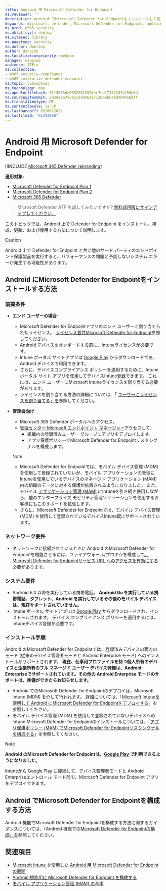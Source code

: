 ```yaml
---
title: Android 用 Microsoft Defender for Endpoint
ms.reviewer: ''
description: Android でMicrosoft Defender for Endpointをインストールして使用する方法について説明します
keywords: microsoft, defender, Microsoft Defender for Endpoint, android, インストール, デプロイ, アンインストール, intune
ms.prod: m365-security
ms.mktglfcycl: deploy
ms.sitesec: library
ms.pagetype: security
ms.author: dansimp
author: dansimp
ms.localizationpriority: medium
manager: dansimp
audience: ITPro
ms.collection:
- m365-security-compliance
- m365-initiative-defender-endpoint
ms.topic: conceptual
ms.technology: mde
ms.openlocfilehash: 51f4915da08920018526ac7eb17372247e28de6d
ms.sourcegitcommit: 292de1a7e5ecc2e9e6187126aebba6d3b9416dff
ms.translationtype: MT
ms.contentlocale: ja-JP
ms.lasthandoff: 05/06/2022
ms.locfileid: "65243098"
---
```

# <a name="microsoft-defender-for-endpoint-on-android"></a>Android 用 Microsoft Defender for Endpoint

[!INCLUDE [Microsoft 365 Defender rebranding](../../includes/microsoft-defender.md)]

**適用対象:**
- [Microsoft Defender for Endpoint Plan 1](https://go.microsoft.com/fwlink/p/?linkid=2154037)
- [Microsoft Defender for Endpoint Plan 2](https://go.microsoft.com/fwlink/p/?linkid=2154037)
- [Microsoft 365 Defender](https://go.microsoft.com/fwlink/?linkid=2118804)

> Microsoft Defender ATP を試してみたいですか? [無料試用版にサインアップしてください。](https://signup.microsoft.com/create-account/signup?products=7f379fee-c4f9-4278-b0a1-e4c8c2fcdf7e&ru=https://aka.ms/MDEp2OpenTrial?ocid=docs-wdatp-exposedapis-abovefoldlink)

このトピックでは、Android 上で Defender for Endpoint をインストール、構成、更新、および使用する方法について説明します。

> [!CAUTION]
> Android 上で Defender for Endpoint と共に他のサード パーティのエンドポイント保護製品を実行すると、パフォーマンスの問題と予期しないシステム エラーが発生する可能性があります。

## <a name="how-to-install-microsoft-defender-for-endpoint-on-android"></a>Android にMicrosoft Defender for Endpointをインストールする方法

### <a name="prerequisites"></a>前提条件

- **エンド ユーザーの場合**:
  - Microsoft Defender for Endpointアプリのエンド ユーザーに割り当てられたライセンス。 [ライセンス要件Microsoft Defender for Endpoint](/microsoft-365/security/defender-endpoint/minimum-requirements#licensing-requirements)参照してください。
  - Android デバイスをオンボードする前に、Intuneライセンスが必要です。
  - Intune ポータル サイトアプリは [Google Play](https://play.google.com/store/apps/details?id=com.microsoft.windowsintune.companyportal) からダウンロードでき、Android デバイスで利用できます。
  - さらに、デバイスコンプライアンス ポリシーを適用するために、Intune ポータル サイト アプリを使用してデバイスIntune[登録](/mem/intune/user-help/enroll-device-android-company-portal)できます。 これには、エンド ユーザーにMicrosoft Intuneライセンスを割り当てる必要があります。
  - ライセンスを割り当てる方法の詳細については、「 [ユーザーにライセンスを割り当てる」を](/azure/active-directory/users-groups-roles/licensing-groups-assign)参照してください。

- **管理者向け**
   - Microsoft 365 Defender ポータルへのアクセス。
   - [管理センター Microsoft エンドポイント マネージャー](https://go.microsoft.com/fwlink/?linkid=2109431)アクセスして、
       - 組織内の登録済みユーザー グループにアプリをデプロイします。
       - アプリ保護ポリシーでMicrosoft Defender for Endpointリスクシグナルを構成します。
  
    > [!NOTE]
    > - Microsoft Defender for Endpointでは、モバイル デバイス管理 (MDM) を使用して登録されていないが、モバイル アプリケーションの管理にIntuneを使用しているデバイスのマネージド アプリケーション (MAM) 内の組織のデータに対する保護が拡張されるようになりました。 また、モバイル [アプリケーション管理 (MAM)](/mem/intune/apps/mam-faq) にIntuneを引き続き使用しながら、他のエンタープライズ モビリティ管理ソリューションを使用するお客様にもこのサポートを拡張します。
    > - さらに、Microsoft Defender for Endpointでは、モバイル デバイス管理 (MDM) を使用して登録されているデバイスIntune既にサポートされています。


### <a name="network-requirements"></a>ネットワーク要件

- ネットワークに接続されているときに Android のMicrosoft Defender for Endpointを機能させるには、ファイアウォール/プロキシを構成して[、Microsoft Defender for Endpointサービス URL へのアクセスを有効にする](configure-proxy-internet.md#enable-access-to-microsoft-defender-for-endpoint-service-urls-in-the-proxy-server)必要があります。

### <a name="system-requirements"></a>システム要件

- Android 6.0 以降を実行している携帯電話。 **Android Go を実行している携帯電話、タブレット、Android を実行しているその他のモバイル デバイスは、現在サポートされていません。**
- Intune ポータル サイトアプリは [Google Play](https://play.google.com/store/apps/details?id=com.microsoft.windowsintune.companyportal) からダウンロードされ、インストールされます。 デバイス コンプライアンス ポリシーを適用するには、Intuneデバイス登録が必要です。

### <a name="installation-instructions"></a>インストール手順

Android のMicrosoft Defender for Endpointでは、登録済みデバイスの両方のモード (従来のデバイス管理者モードと Android Enterprise モード) へのインストールがサポートされます。 **現在、仕事用プロファイルを持つ個人所有のデバイスと企業所有のフル マネージド ユーザー デバイス登録は、Android Enterpriseでサポートされています。その他の Android Enterprise モードのサポートは、準備ができたらお知らせします。**

- Android でのMicrosoft Defender for Endpointのデプロイは、Microsoft Intune (MDM) を介して行われます。 詳細については、「[Microsoft Intuneを使用して Android にMicrosoft Defender for Endpointをデプロイする](android-intune.md)」を参照してください。
- モバイル デバイス管理 (MDM) を使用して登録されていないデバイスへの Intune Microsoft Defender for Endpointのインストールについては、「[アプリ保護ポリシー (MAM) でMicrosoft Defender for Endpointリスクシグナルを構成する](android-configure-mam.md)」を参照してください。

> [!NOTE]
> **Android のMicrosoft Defender for Endpointは、[Google Play](https://play.google.com/store/apps/details?id=com.microsoft.scmx) で利用できるようになりました。**
>
> Intuneから Google Play に接続して、デバイス管理者モードと Android Enterpriseエントロール モード間で、Microsoft Defender for Endpoint アプリをデプロイできます。

## <a name="how-to-configure-microsoft-defender-for-endpoint-on-android"></a>Android でMicrosoft Defender for Endpointを構成する方法

Android 機能でMicrosoft Defender for Endpointを構成する方法に関するガイダンスについては、「Android 機能での[Microsoft Defender for Endpointの構成」を](android-configure.md)参照してください。

## <a name="related-topics"></a>関連項目

- [Microsoft Intune を使用した Android 用 Microsoft Defender for Endpoint の展開](android-intune.md)
- [Android 機能用に Microsoft Defender for Endpoint を構成する](android-configure.md)
- [モバイル アプリケーション管理 (MAM) の基本](/mem/intune/apps/app-management#mobile-application-management-mam-basics)
